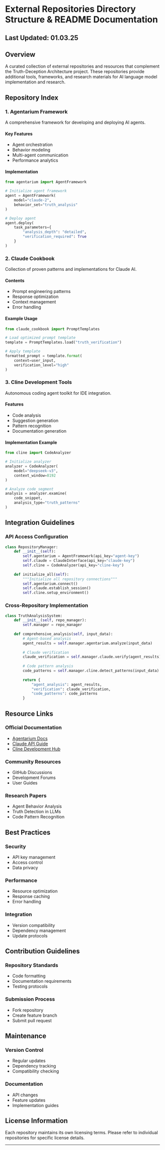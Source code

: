 # External Repositories Directory Structure & README Documentation

## Last Updated: 01.03.25

## Overview
A curated collection of external repositories and resources that complement the Truth-Deception Architecture project. These repositories provide additional tools, frameworks, and research materials for AI language model implementation and research.

## Repository Index

### 1. Agentarium Framework
A comprehensive framework for developing and deploying AI agents.

#### Key Features
- Agent orchestration
- Behavior modeling
- Multi-agent communication
- Performance analytics

#### Implementation
```python
from agentarium import AgentFramework

# Initialize agent framework
agent = AgentFramework(
    model="claude-2",
    behavior_set="truth_analysis"
)

# Deploy agent
agent.deploy(
    task_parameters={
        "analysis_depth": "detailed",
        "verification_required": True
    }
)
```

### 2. Claude Cookbook
Collection of proven patterns and implementations for Claude AI.

#### Contents
- Prompt engineering patterns
- Response optimization
- Context management
- Error handling

#### Example Usage
```python
from claude_cookbook import PromptTemplates

# Load optimized prompt template
template = PromptTemplates.load("truth_verification")

# Apply template
formatted_prompt = template.format(
    context=user_input,
    verification_level="high"
)
```

### 3. Cline Development Tools
Autonomous coding agent toolkit for IDE integration.

#### Features
- Code analysis
- Suggestion generation
- Pattern recognition
- Documentation generation

#### Implementation Example
```python
from cline import CodeAnalyzer

# Initialize analyzer
analyzer = CodeAnalyzer(
    model="deepseek-v3",
    context_window=8192
)

# Analyze code segment
analysis = analyzer.examine(
    code_snippet,
    analysis_type="truth_patterns"
)
```

## Integration Guidelines

### API Access Configuration
```python
class RepositoryManager:
    def __init__(self):
        self.agentarium = AgentFramework(api_key="agent-key")
        self.claude = ClaudeInterface(api_key="claude-key")
        self.cline = CodeAnalyzer(api_key="cline-key")
        
    def initialize_all(self):
        """Initialize all repository connections"""
        self.agentarium.connect()
        self.claude.establish_session()
        self.cline.setup_environment()
```

### Cross-Repository Implementation
```python
class TruthAnalysisSystem:
    def __init__(self, repo_manager):
        self.manager = repo_manager
        
    def comprehensive_analysis(self, input_data):
        # Agent-based analysis
        agent_results = self.manager.agentarium.analyze(input_data)
        
        # Claude verification
        claude_verification = self.manager.claude.verify(agent_results)
        
        # Code pattern analysis
        code_patterns = self.manager.cline.detect_patterns(input_data)
        
        return {
            "agent_analysis": agent_results,
            "verification": claude_verification,
            "code_patterns": code_patterns
        }
```

## Resource Links

### Official Documentation
- [Agentarium Docs](https://docs.agentarium.ai)
- [Claude API Guide](https://docs.anthropic.com/claude)
- [Cline Development Hub](https://cline.dev/docs)

### Community Resources
- GitHub Discussions
- Development Forums
- User Guides

### Research Papers
- Agent Behavior Analysis
- Truth Detection in LLMs
- Code Pattern Recognition

## Best Practices

### Security
- API key management
- Access control
- Data privacy

### Performance
- Resource optimization
- Response caching
- Error handling

### Integration
- Version compatibility
- Dependency management
- Update protocols

## Contribution Guidelines

### Repository Standards
- Code formatting
- Documentation requirements
- Testing protocols

### Submission Process
- Fork repository
- Create feature branch
- Submit pull request

## Maintenance

### Version Control
- Regular updates
- Dependency tracking
- Compatibility checking

### Documentation
- API changes
- Feature updates
- Implementation guides

## License Information
Each repository maintains its own licensing terms. Please refer to individual repositories for specific license details.

---